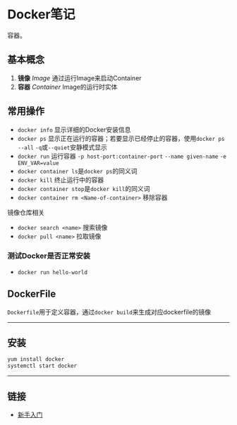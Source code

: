 # Docker笔记

容器。

## 基本概念

1. **镜像** *Image* 通过运行Image来启动Container
2. **容器** *Container* Image的运行时实体

## 常用操作

- `docker info` 显示详细的Docker安装信息
- `docker ps` 显示正在运行的容器；若要显示已经停止的容器，使用`docker ps --all` `-q`或`--quiet`安静模式显示
- `docker run` 运行容器 `-p host-port:container-port` `--name given-name` `-e ENV_VAR=value`
- `docker container ls`是`docker ps`的同义词
- `docker kill` 终止运行中的容器
- `docker container stop`是`docker kill`的同义词
- `docker container rm <Name-of-container>` 移除容器

镜像仓库相关

- `docker search <name>` 搜索镜像
- `docker pull <name>` 拉取镜像

### 测试Docker是否正常安装

- `docker run hello-world`

## DockerFile

`Dockerfile`用于定义容器，通过`docker build`来生成对应dockerfile的镜像

---

## 安装

```sh
yum install docker
systemctl start docker
```

---

## 链接

- [新手入门](https://docs.docker.com/get-started/)

